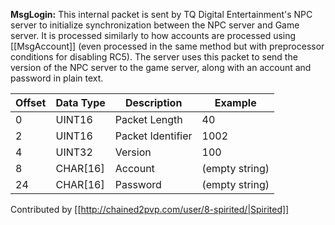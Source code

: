 **MsgLogin:** This internal packet is sent by TQ Digital Entertainment's NPC server to initialize synchronization between the NPC server and Game server. It is processed similarly to how accounts are processed using [[MsgAccount]] (even processed in the same method but with preprocessor conditions for disabling RC5). The server uses this packet to send the version of the NPC server to the game server, along with an account and password in plain text. 

| Offset | Data Type | Description | Example |
|---|---|---|---|
| 0 | UINT16 | Packet Length | 40 |
| 2 | UINT16 | Packet Identifier | 1002 |
| 4 | UINT32 | Version | 100 |
| 8 | CHAR[16] | Account | (empty string) |
| 24 | CHAR[16] | Password | (empty string) |

Contributed by [[http://chained2pvp.com/user/8-spirited/|Spirited]]
